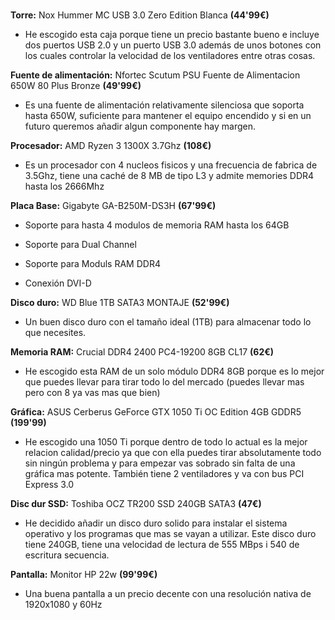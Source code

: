 # 
**Torre:** Nox Hummer MC USB 3.0 Zero Edition Blanca **(44'99€)** 

- He escogido esta caja porque tiene un precio bastante bueno e incluye dos puertos USB 2.0 y un puerto USB 3.0 además de unos botones con los cuales controlar la velocidad de los ventiladores entre otras cosas.


**Fuente de alimentación:** Nfortec Scutum PSU Fuente de Alimentacion 650W 80 Plus Bronze **(49'99€)**

- Es una fuente de alimentación relativamente silenciosa que soporta hasta 650W, suficiente para mantener el equipo encendido y si en un futuro queremos añadir algun componente hay margen.


**Procesador:** AMD Ryzen 3 1300X 3.7Ghz **(108€)**

- Es un procesador con 4 nucleos fisicos y una frecuencia de fabrica de 3.5Ghz, tiene una caché de 8 MB de tipo L3 y admite memories DDR4 hasta los 2666Mhz


**Placa Base:** Gigabyte GA-B250M-DS3H **(67'99€)**

- Soporte para hasta 4 modulos de memoria RAM hasta los 64GB

- Soporte para Dual Channel

- Soporte para Moduls RAM DDR4

- Conexión DVI-D


**Disco duro:** WD Blue 1TB SATA3 MONTAJE **(52'99€)**

- Un buen disco duro con el tamaño ideal (1TB) para almacenar todo lo que necesites.


**Memoria RAM:** Crucial DDR4 2400 PC4-19200 8GB CL17 **(62€)**

- He escogido esta RAM de un solo módulo DDR4 8GB porque es lo mejor que puedes llevar para tirar todo lo del mercado (puedes llevar mas pero con 8 ya vas mas que bien)


**Gráfica:** ASUS Cerberus GeForce GTX 1050 Ti OC Edition 4GB GDDR5 **(199'99)**

- He escogido una 1050 Ti porque dentro de todo lo actual es la mejor relacion calidad/precio ya que con ella puedes tirar absolutamente todo sin ningún problema y para empezar vas sobrado sin falta de una gráfica mas potente.
También tiene 2 ventiladores y va con bus PCI Express 3.0


**Disc dur SSD:** Toshiba OCZ TR200 SSD 240GB SATA3 **(47€)**

- He decidido añadir un disco duro solido para instalar el sistema operativo y los programas que mas se vayan a utilizar.
Este disco duro tiene 240GB, tiene una velocidad de lectura de 555 MBps i 540 de escritura secuencia.

**Pantalla:** Monitor HP 22w **(99'99€)**

- Una buena pantalla a un precio decente con una resolución nativa de 1920x1080 y 60Hz
